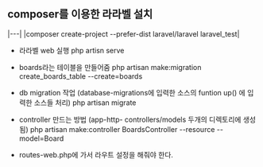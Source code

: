 
## composer를 이용한 라라벨 설치
|---|
|composer create-project --prefer-dist laravel/laravel laravel_test|

- 라라벨 web 실행
php artisn serve

- boards라는 테이블을 만들어줌
php artisan make:migration create_boards_table --create=boards

- db migration 작업 (database-migrations에 입력한 소스의 funtion up() 에 입력한 소스들 처리)
php artisan migrate

- controller 만드는 방법 (app-http- controllers/models  두개의 디렉토리에 생성됨)
php artisan make:controller BoardsController --resource --model=Board

- routes-web.php에 가서 라우트 설정을 해줘야 한다.
